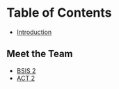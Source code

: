# Table of Contents

* [Introduction](README.md)

## Meet the Team

* [BSIS 2](team/bsis_2.md)
* [ACT 2](team/act_2.md)
